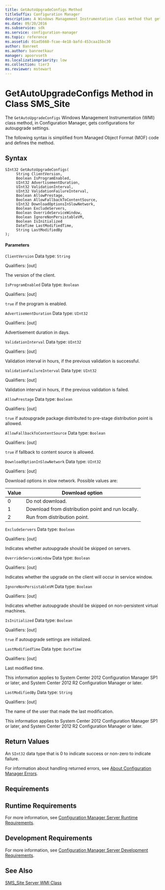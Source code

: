 ```yaml
---
title: GetAutoUpgradeConfigs Method
titleSuffix: Configuration Manager
description: A Windows Management Instrumentation class method that gets configurations for autoupgrade settings.
ms.date: 09/20/2016
ms.subservice: sdk
ms.service: configuration-manager
ms.topic: reference
ms.assetid: 01ad5660-fcae-4e18-bafd-453caa15bc30
author: Banreet
ms.author: banreetkaur
manager: apoorvseth
ms.localizationpriority: low
ms.collection: tier3
ms.reviewer: mstewart
---
```

# GetAutoUpgradeConfigs Method in Class SMS_Site
The `GetAutoUpgradeConfigs` Windows Management Instrumentation (WMI) class method, in Configuration Manager, gets configurations for autoupgrade settings.

 The following syntax is simplified from Managed Object Format (MOF) code and defines the method.

## Syntax

```
SInt32 GetAutoUpgradeConfigs(
     String ClientVersion,
     Boolean IsProgramEnabled,
     UInt32 AdvertisementDuration,
     UInt32 ValidationInterval,
     UInt32 ValidationFailureInterval,
     Boolean AllowPrestage,
     Boolean AllowFallbackToContentSource,
     UInt32 DownloadOptionsInSlowNetwork,
     Boolean ExcludeServers,
     Boolean OverrideServiceWindow,
     Boolean IgnoreNonPersistableVM,
     Boolean IsInitialized
     DateTime LastModifiedTime,
     String LastModifiedBy
);
```

#### Parameters
 `ClientVersion`
 Data type: `String`

 Qualifiers: [out]

 The version of the client.

 `IsProgramEnabled`
 Data type: `Boolean`

 Qualifiers: [out]

 `true` if the program is enabled.

 `AdvertisementDuration`
 Data type: `UInt32`

 Qualifiers: [out]

 Advertisement duration in days.

 `ValidationInterval`
 Data type: `UInt32`

 Qualifiers: [out]

 Validation interval in hours, if the previous validation is successful.

 `ValidationFailureInterval`
 Data type: `UInt32`

 Qualifiers: [out]

 Validation interval in hours, if the previous validation is failed.

 `AllowPrestage`
 Data type: `Boolean`

 Qualifiers: [out]

 `true` if autoupgrade package distributed to pre-stage distribution point is allowed.

 `AllowFallbackToContentSource`
 Data type: `Boolean`

 Qualifiers: [out]

 `true` if fallback to content source is allowed.

 `DownloadOptionInSlowNetwork`
 Data type: `UInt32`

 Qualifiers: [out]

 Download options in slow network. Possible values are:

|Value|Download option|
|-|-|
|0|Do not download.|
|1|Download from distribution point and run locally.|
|2|Run from distribution point.|

 `ExcludeServers`
 Data type: `Boolean`

 Qualifiers: [out]

 Indicates whether autoupgrade should be skipped on servers.

 `OverrideServiceWindow`
 Data type: `Boolean`

 Qualifiers: [out]

 Indicates whether the upgrade on the client will occur in service window.

 `IgnoreNonPersistableVM`
 Data type: `Boolean`

 Qualifiers: [out]

 Indicates whether autoupgrade should be skipped on non-persistent virtual machines.

 `IsInitialized`
 Data type: `Boolean`

 Qualifiers: [out]

 `true` if autoupgrade settings are initialized.

 `LastModifiedTime`
 Data type: `DateTime`

 Qualifiers: [out]

 Last modified time.

 This information applies to System Center 2012 Configuration Manager SP1 or later, and System Center 2012 R2 Configuration Manager or later.

 `LastModifiedBy`
 Data type: `String`

 Qualifiers: [out]

 The name of the user that made the last modification.

 This information applies to System Center 2012 Configuration Manager SP1 or later, and System Center 2012 R2 Configuration Manager or later.

## Return Values
 An `SInt32` data type that is 0 to indicate success or non-zero to indicate failure.

 For information about handling returned errors, see [About Configuration Manager Errors](../../../../../develop/core/understand/about-configuration-manager-errors.md).

## Requirements

## Runtime Requirements
 For more information, see [Configuration Manager Server Runtime Requirements](../../../../../develop/core/reqs/server-runtime-requirements.md).

## Development Requirements
 For more information, see [Configuration Manager Server Development Requirements](../../../../../develop/core/reqs/server-development-requirements.md).

## See Also
 [SMS_Site Server WMI Class](../../../../../develop/reference/core/servers/configure/sms_site-server-wmi-class.md)
